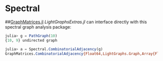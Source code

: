 # Spectral

##[GraphMatrices.jl](https://github.com/jpfairbanks/GraphMatrices.jl)
*LightGraphsExtras.jl* can interface directly with this spectral graph analysis
package:

```julia
julia> g = PathGraph(10)
{10, 9} undirected graph

julia> a = Spectral.CombinatorialAdjacency(g)
GraphMatrices.CombinatorialAdjacency{Float64,LightGraphs.Graph,Array{Float64,1}}({10, 9} undirected graph,[1.0,2.0,2.0,2.0,2.0,2.0,2.0,2.0,2.0,1.0])
```
